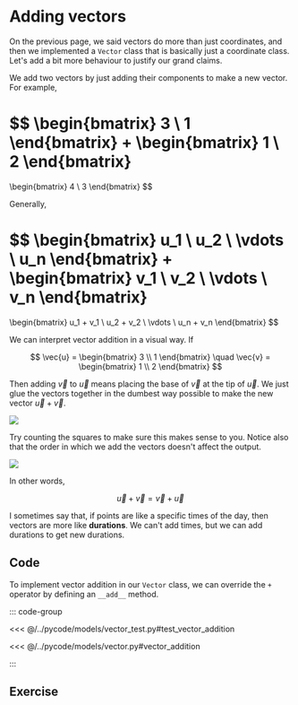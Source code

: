 # Adding vectors

On the previous page, we said vectors do more than just coordinates, and then we
implemented a `Vector` class that is basically just a coordinate class. Let's
add a bit more behaviour to justify our grand claims.

We add two vectors by just adding their components to make a new vector. For
example,

$$
\begin{bmatrix}
3 \\ 1
\end{bmatrix}
+
\begin{bmatrix}
1 \\ 2
\end{bmatrix}
=
\begin{bmatrix}
4 \\ 3
\end{bmatrix}
$$

Generally,

$$
\begin{bmatrix}
u_1 \\ u_2 \\ \vdots \\ u_n
\end{bmatrix}
+
\begin{bmatrix}
v_1 \\ v_2 \\ \vdots \\ v_n
\end{bmatrix}
=
\begin{bmatrix}
u_1 + v_1 \\ u_2 + v_2 \\ \vdots \\ u_n + v_n
\end{bmatrix}
$$

We can interpret vector addition in a visual way. If

$$
\vec{u} = \begin{bmatrix} 3 \\ 1 \end{bmatrix} \quad \vec{v} = \begin{bmatrix} 1 \\ 2 \end{bmatrix}
$$

Then adding $\vec{v}$ to $\vec{u}$ means placing the base of $\vec{v}$ at the
tip of $\vec{u}$. We just glue the vectors together in the dumbest way possible
to make the new vector $\vec{u} + \vec{v}$.

![](/images/vector-addition.svg)

Try counting the squares to make sure this makes sense to you. Notice also that
the order in which we add the vectors doesn't affect the output.

![](/images/vector-addition-2.svg)

In other words,

$$
\vec{u} + \vec{v} = \vec{v} + \vec{u}
$$

I sometimes say that, if points are like a specific times of the day, then
vectors are more like **durations**. We can't add times, but we can add
durations to get new durations.

## Code

To implement vector addition in our `Vector` class, we can override the `+`
operator by defining an `__add__` method.

::: code-group

<<< @/../pycode/models/vector_test.py#test_vector_addition

<<< @/../pycode/models/vector.py#vector_addition

:::

## Exercise

<Exercise id="adding-vectors" />
